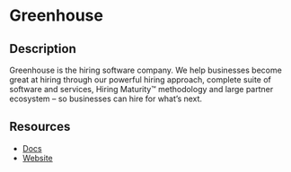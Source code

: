 # Greenhouse

## Description

Greenhouse is the hiring software company. We help businesses become great at hiring through our powerful hiring approach, complete suite of software and services, Hiring Maturity™ methodology and large partner ecosystem – so businesses can hire for what’s next.

## Resources

- [Docs](https://developers.greenhouse.io/)
- [Website](greenhouse.io)
